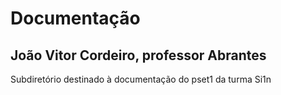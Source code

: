 # Documentação
## João Vitor Cordeiro, professor Abrantes 
Subdiretório destinado à documentação do pset1 da turma Si1n

